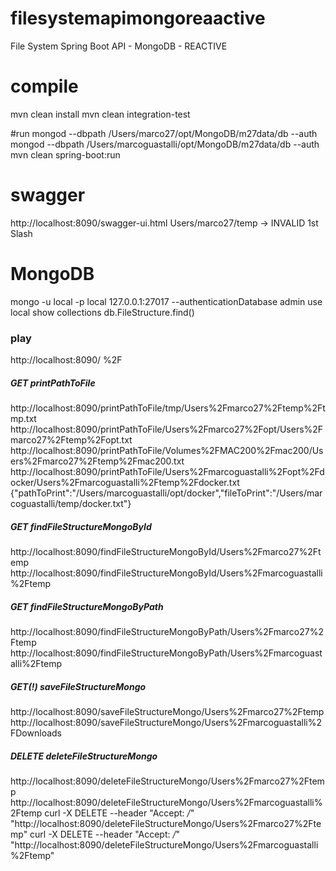 # filesystemapimongoreaactive
File System Spring Boot API - MongoDB - REACTIVE

# compile
mvn clean install
mvn clean integration-test

#run
mongod --dbpath /Users/marco27/opt/MongoDB/m27data/db --auth
mongod --dbpath /Users/marcoguastalli/opt/MongoDB/m27data/db --auth
mvn clean spring-boot:run

# swagger
http://localhost:8090/swagger-ui.html
Users/marco27/temp -> INVALID 1st Slash

# MongoDB
mongo -u local -p local 127.0.0.1:27017 --authenticationDatabase admin
use local
show collections
db.FileStructure.find()

### play
http://localhost:8090/
%2F

##### GET printPathToFile
http://localhost:8090/printPathToFile/tmp/Users%2Fmarco27%2Ftemp%2Ftmp.txt
http://localhost:8090/printPathToFile/Users%2Fmarco27%2Fopt/Users%2Fmarco27%2Ftemp%2Fopt.txt
http://localhost:8090/printPathToFile/Volumes%2FMAC200%2Fmac200/Users%2Fmarco27%2Ftemp%2Fmac200.txt
http://localhost:8090/printPathToFile/Users%2Fmarcoguastalli%2Fopt%2Fdocker/Users%2Fmarcoguastalli%2Ftemp%2Fdocker.txt
{"pathToPrint":"/Users/marcoguastalli/opt/docker","fileToPrint":"/Users/marcoguastalli/temp/docker.txt"}

##### GET findFileStructureMongoById
http://localhost:8090/findFileStructureMongoById/Users%2Fmarco27%2Ftemp
http://localhost:8090/findFileStructureMongoById/Users%2Fmarcoguastalli%2Ftemp

##### GET findFileStructureMongoByPath
http://localhost:8090/findFileStructureMongoByPath/Users%2Fmarco27%2Ftemp
http://localhost:8090/findFileStructureMongoByPath/Users%2Fmarcoguastalli%2Ftemp

##### GET(!) saveFileStructureMongo
http://localhost:8090/saveFileStructureMongo/Users%2Fmarco27%2Ftemp
http://localhost:8090/saveFileStructureMongo/Users%2Fmarcoguastalli%2FDownloads

##### DELETE deleteFileStructureMongo
http://localhost:8090/deleteFileStructureMongo/Users%2Fmarco27%2Ftemp
http://localhost:8090/deleteFileStructureMongo/Users%2Fmarcoguastalli%2Ftemp
curl -X DELETE --header "Accept: */*" "http://localhost:8090/deleteFileStructureMongo/Users%2Fmarco27%2Ftemp"
curl -X DELETE --header "Accept: */*" "http://localhost:8090/deleteFileStructureMongo/Users%2Fmarcoguastalli%2Ftemp"
